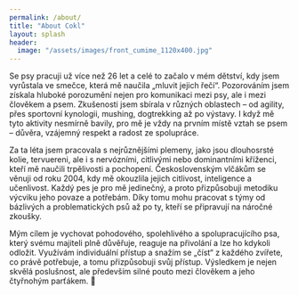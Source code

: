```yaml
---
permalink: /about/
title: "About Cokl"
layout: splash
header:
  image: "/assets/images/front_cumime_1120x400.jpg"
---
```


Se psy pracuji už více než 26 let a celé to začalo v mém dětství, kdy jsem vyrůstala ve smečce, která mě naučila „mluvit jejich řečí“. Pozorováním jsem získala hluboké porozumění nejen pro komunikaci mezi psy, ale i mezi člověkem a psem. Zkušenosti jsem sbírala v různých oblastech – od agility, přes sportovní kynologii, mushing, dogtrekking až po výstavy. I když mě tyto aktivity nesmírně bavily, pro mě je vždy na prvním místě vztah se psem – důvěra, vzájemný respekt a radost ze spolupráce.

Za ta léta jsem pracovala s nejrůznějšími plemeny, jako jsou dlouhosrsté kolie, tervuereni, ale i s nervózními, citlivými nebo dominantními kříženci, kteří mě naučili trpělivosti a pochopení. Československým vlčákům se věnuji od roku 2004, kdy mě okouzlila jejich citlivost, inteligence a učenlivost. Každý pes je pro mě jedinečný, a proto přizpůsobuji metodiku výcviku jeho povaze a potřebám. Díky tomu mohu pracovat s týmy od bázlivých a problematických psů až po ty, kteří se připravují na náročné zkoušky.

Mým cílem je vychovat pohodového, spolehlivého a spolupracujícího psa, který svému majiteli plně důvěřuje, reaguje na přivolání a lze ho kdykoli odložit. Využívám individuální přístup a snažím se „číst“ z každého zvířete, co právě potřebuje, a tomu přizpůsobuji svůj přístup. Výsledkem je nejen skvělá poslušnost, ale především silné pouto mezi člověkem a jeho čtyřnohým parťákem. 🐾
